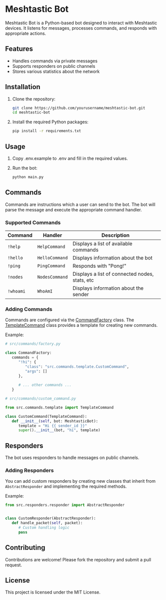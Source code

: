 # Meshtastic Bot

Meshtastic Bot is a Python-based bot designed to interact with Meshtastic devices. It listens for messages, processes
commands, and responds with appropriate actions.

## Features

- Handles commands via private messages
- Supports responders on public channels
- Stores various statistics about the network

## Installation

1. Clone the repository:
    ```sh
    git clone https://github.com/yourusername/meshtastic-bot.git
    cd meshtastic-bot
    ```

2. Install the required Python packages:
    ```sh
    pip install -r requirements.txt
    ```

## Usage

1. Copy .env.example to .env and fill in the required values.

2. Run the bot:
    ```sh
    python main.py
    ```

## Commands

Commands are instructions which a user can send to the bot. The bot will parse the message and execute the appropriate
command handler.

### Supported Commands

| Command   | Handler        | Description                                    |
|-----------|----------------|------------------------------------------------|
| `!help`   | `HelpCommand`  | Displays a list of available commands          |
| `!hello`  | `HelloCommand` | Displays information about the bot             |
| `!ping`   | `PingCommand`  | Responds with "Pong!"                          |
| `!nodes`  | `NodesCommand` | Displays a list of connected nodes, stats, etc |     
| `!whoami` | `WhoAmI`       | Displays information about the sender          |

### Adding Commands

Commands are configured via the [CommandFactory](src/commands/command_factory.py) class.
The [TemplateCommand](src/commands/template_command.py) class provides a template for creating new commands.

Example:

```python
# src/commands/factory.py

class CommandFactory:
   commands = {
      "!hi": {
         "class": "src.commands.template.CustomCommand",
         "args": []
      },
      
      # ... other commands ...
   }
```


```python
# src/commands/custom_command.py

from src.commands.template import TemplateCommand

class CustomCommand(TemplateCommand):
   def __init__(self, bot: MeshtasticBot):
      template = "Hi {{ sender_id }}"
      super().__init__(bot, "hi", template)
```


## Responders

The bot uses responders to handle messages on public channels.

### Adding Responders

You can add custom responders by creating new classes
that inherit from `AbstractResponder` and implementing the required methods.

Example:

```python
from src.responders.responder import AbstractResponder


class CustomResponder(AbstractResponder):
   def handle_packet(self, packet):
      # Custom handling logic
      pass
```

## Contributing

Contributions are welcome! Please fork the repository and submit a pull request.

## License

This project is licensed under the MIT License.
